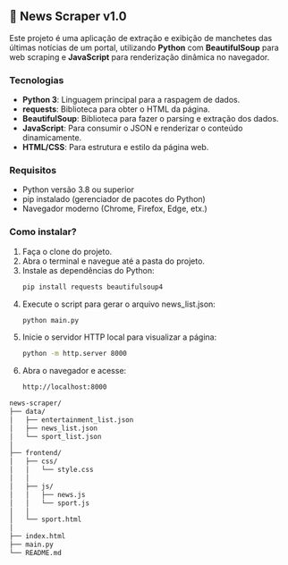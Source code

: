 ## 📰 News Scraper v1.0

Este projeto é uma aplicação de extração e exibição de manchetes das últimas notícias de um portal, utilizando **Python** com **BeautifulSoup** para web scraping e **JavaScript** para renderização dinâmica no navegador.

### Tecnologias

- **Python 3**: Linguagem principal para a raspagem de dados.
- **requests**: Biblioteca para obter o HTML da página.
- **BeautifulSoup**: Biblioteca para fazer o parsing e extração dos dados.
- **JavaScript**: Para consumir o JSON e renderizar o conteúdo dinamicamente.
- **HTML/CSS**: Para estrutura e estilo da página web.

### Requisitos

- Python versão 3.8 ou superior
- pip instalado (gerenciador de pacotes do Python)
- Navegador moderno (Chrome, Firefox, Edge, etx.)

### Como instalar?

1. Faça o clone do projeto.
2. Abra o terminal e navegue até a pasta do projeto.
3. Instale as dependências do Python:
   ```bash
   pip install requests beautifulsoup4
   ```
4. Execute o script para gerar o arquivo news_list.json:
   ```bash
   python main.py
   ```
5. Inicie o servidor HTTP local para visualizar a página:
   ```bash
   python -m http.server 8000
   ```
6. Abra o navegador e acesse:
   ```bash
   http://localhost:8000
   ```

<!-- 3. Crie e ative um ambiente virtual:
   ```bash
   python -m venv venv
   # venv\Scripts\activate    # Windows
   source venv/bin/activate  # Linux/macOS
   ```
4. Instale as dependências:
   ```bash
   pip install -r requirements.txt
   ``` -->

```bash
news-scraper/
├── data/
│   ├── entertainment_list.json
│   ├── news_list.json
│   └── sport_list.json
│
├── frontend/
│   ├── css/
│   │   └── style.css
│   │
│   ├── js/
│   │   ├── news.js
│   │   └── sport.js
│   │
│   └── sport.html
│
├── index.html
├── main.py
└── README.md
```
